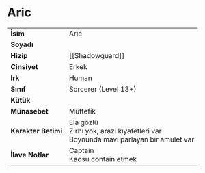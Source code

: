 # Aric   
|  |  |  
|---|---|  
| **İsim** | Aric |  
| **Soyadı** |  |  
| **Hizip** | [[Shadowguard]] |  
| **Cinsiyet** | Erkek |  
| **Irk** | Human |  
| **Sınıf** | Sorcerer (Level 13+) |  
| **Kütük** |  |  
| **Münasebet** | Müttefik |  
| **Karakter Betimi** | Ela gözlü<br>Zırhı yok, arazi kıyafetleri var<br>Boynunda mavi parlayan bir amulet var |  
| **İlave Notlar** | Captain<br>Kaosu contain etmek |  
